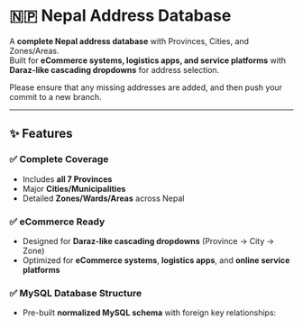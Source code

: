 # 🇳🇵 Nepal Address Database

A **complete Nepal address database** with Provinces, Cities, and Zones/Areas.  
Built for **eCommerce systems, logistics apps, and service platforms** with **Daraz-like cascading dropdowns** for address selection.

Please ensure that any missing addresses are added, and then push your commit to a new branch.

---

## ✨ Features

### ✅ Complete Coverage
- Includes **all 7 Provinces**
- Major **Cities/Municipalities**
- Detailed **Zones/Wards/Areas** across Nepal

### ✅ eCommerce Ready
- Designed for **Daraz-like cascading dropdowns** (Province → City → Zone)
- Optimized for **eCommerce systems**, **logistics apps**, and **online service platforms**

### ✅ MySQL Database Structure
- Pre-built **normalized MySQL schema** with foreign key relationships:

